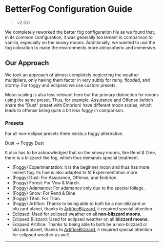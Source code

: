 # BetterFog Configuration Guide

> v2.0.0

We completely reworked the better fog configuration file as we found that, in its common configuration, it was generally too lenient in comparison to vanilla, especially on the snowy moons. Additionally, we wanted to use the fog coloration to make the environments more atmospheric and immersive.

## Our Approach

We took an approach of almost completely neglecting the weather multipliers, only having them factor in very subtly for rainy, flooded, and stormy. For foggy and eclipsed we use custom presets.

Moon scaling is also less relevant here but the primary distinction for moons using the same preset. Thus, for example, Assurance and Offense (which share the "Dust" preset with Embrion) have different moon scales, which leads to offense being quite a bit less foggy in comparison.

### Presets

For all non-eclipse presets there exists a foggy alternative.

Dust -> Foggy Dust

It also has to be acknowledged that on the snowy moons, like Rend & Dine, there is a blizzard-like fog, which thus demands special treatment.

- (Foggy) Experimentation: It is the beginner moon and thus has more lenient fog. Its hue is also adapted to fit Experimentation more.
- (Foggy) Dust: For Assurance, Offense, and Embrion.
- (Foggy) Forest: For Vow & March.
- (Foggy) Adamance: For adamance only due to the special foliage.
- (Foggy) Snow: For Rend & Dine.
- (Foggy) Titan: For Titan.
- (Foggy) Artifice: Thanks to being able to both be a non-blizzard or blizzard planet, thanks to [ArtificeBlizzard](https://thunderstore.io/c/lethal-company/p/ButteryStancakes/ArtificeBlizzard/), it required special attention.
- Eclipsed: Used for eclipsed weather on all **non-blizzard moons.**
- Eclipsed Blizzard: Used for eclipsed weather on all **blizzard moons.**
- Eclipsed Artifice: Thanks to being able to both be a non-blizzard or blizzard planet, thanks to [ArtificeBlizzard](https://thunderstore.io/c/lethal-company/p/ButteryStancakes/ArtificeBlizzard/), it required special attention for eclipsed weather as well.

- - -
